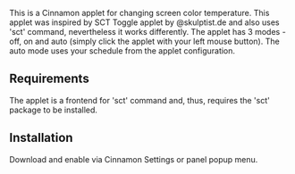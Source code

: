 This is a Cinnamon applet for changing screen color temperature.
This applet was inspired by SCT Toggle applet by @skulptist.de and also uses 'sct' command, nevertheless it works differently. The applet has 3 modes - off, on and auto (simply click the applet with your left mouse button). The auto mode uses your schedule from the applet configuration.

## Requirements
The applet is a frontend for 'sct' command and, thus, requires the 'sct' package to be installed.

## Installation
Download and enable via Cinnamon Settings or panel popup menu.

